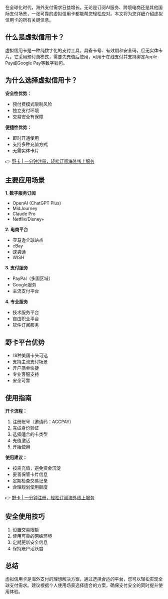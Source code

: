 在全球化时代，海外支付需求日益增长。无论是订阅AI服务、跨境电商还是其他国际支付场景，一张可靠的虚拟信用卡都能帮您轻松应对。本文将为您详细介绍虚拟信用卡的所有关键信息。

## 什么是虚拟信用卡？

虚拟信用卡是一种纯数字化的支付工具，具备卡号、有效期和安全码，但无实体卡片。它采用预付费模式，需要先充值后使用，可用于在线支付并支持绑定Apple Pay或Google Pay等数字钱包。

## 为什么选择虚拟信用卡？

**安全性优势：**
- 预付费模式限制风险
- 独立支付环境
- 交易安全有保障

**便捷性优势：**
- 即时开通使用
- 支持多种充值方式
- 无需实体卡片

👉 [野卡 | 一分钟注册，轻松订阅海外线上服务](https://bit.ly/bewildcard)

## 主要应用场景

**1. 数字服务订阅**
- OpenAI (ChatGPT Plus)
- MidJourney
- Claude Pro
- Netflix/Disney+

**2. 电商平台**
- 亚马逊全球站点
- eBay
- 速卖通
- WISH

**3. 支付服务**
- PayPal（多国区域）
- Google服务
- 主流支付平台

**4. 专业服务**
- 技术服务平台
- 自由职业平台
- 软件订阅服务

## 野卡平台优势

- 18种美国卡头可选
- 支持主流支付场景
- 开户简单快捷
- 专业客服支持
- 安全可靠

## 使用指南

**开卡流程：**
1. 注册账号（邀请码：ACCPAY）
2. 完成身份验证
3. 选择适合的卡类型
4. 充值激活
5. 开始使用

**使用建议：**
- 按需充值，避免资金沉淀
- 妥善保管卡片信息
- 定期检查交易记录
- 合理规划使用额度

👉 [野卡 | 一分钟注册，轻松订阅海外线上服务](https://bit.ly/bewildcard)

## 安全使用技巧

1. 设置交易限额
2. 使用可靠的网络环境
3. 定期更新安全信息
4. 保持账户活跃度

## 总结

虚拟信用卡是海外支付的理想解决方案，通过选择合适的平台，您可以轻松实现全球支付需求。建议根据个人使用场景选择适合的方案，确保支付安全的同时提升使用体验。